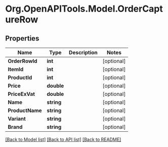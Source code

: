 # Org.OpenAPITools.Model.OrderCaptureRow

## Properties

Name | Type | Description | Notes
------------ | ------------- | ------------- | -------------
**OrderRowId** | **int** |  | [optional] 
**ItemId** | **int** |  | [optional] 
**ProductId** | **int** |  | [optional] 
**Price** | **double** |  | [optional] 
**PriceExVat** | **double** |  | [optional] 
**Name** | **string** |  | [optional] 
**ProductName** | **string** |  | [optional] 
**Variant** | **string** |  | [optional] 
**Brand** | **string** |  | [optional] 

[[Back to Model list]](../README.md#documentation-for-models) [[Back to API list]](../README.md#documentation-for-api-endpoints) [[Back to README]](../README.md)

